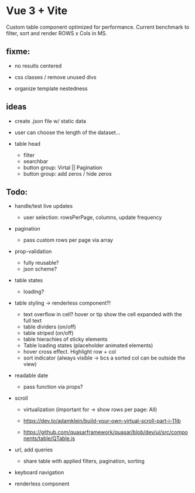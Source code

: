 # Vue 3 + Vite

Custom table component optimized for performance.
Current benchmark to filter, sort and render  ROWS x Cols in MS.

## fixme:

- no results centered

- css classes / remove unused divs

- organize template nestedness

## ideas

- create .json file w/ static data
- user can choose the length of the dataset...

- table head
  - filter
  - searchbar
  - button group: Virtal || Pagination
  - button group: add zeros / hide zeros

## Todo:

- handle/test live updates
  - user selection: rowsPerPage, columns, update frequency

- pagination
  - pass custom rows per page via array

- prop-validation
  - fully reusable?
  - json scheme?

- table states
  - loading?

- table styling
  -> renderless component?!
  - text overflow in cell? hover or tip show the cell expanded with the full text
  - table dividers (on/off)
  - table striped (on/off)
  - table hierachies of sticky elements
  - Table loading states (placeholder animated elements) 
  - hover cross effect. Highlight row + col
  - sort indicator (always visible -> bcs a sorted col can be outside the view)

- readable date
  - pass function via props?

- scroll
  - virtualization (important for -> show rows per page: All)

  - https://dev.to/adamklein/build-your-own-virtual-scroll-part-i-11ib


  - https://github.com/quasarframework/quasar/blob/dev/ui/src/components/table/QTable.js


- url, add queries
  - share table with applied filters, pagination, sorting

- keyboard navigation

- renderless component

